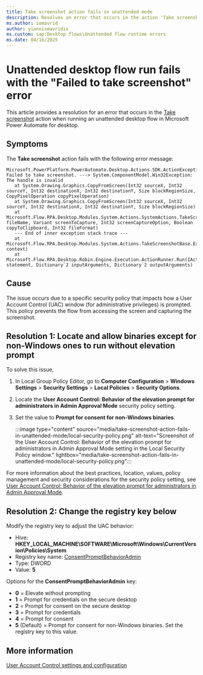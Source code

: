 ```yaml
---
title: Take screenshot action fails in unattended mode
description: Resolves an error that occurs in the action 'Take screenshot', when you run an unattended desktop flow in Microsoft Power Automate for desktop.
ms.author: iomavrid
author: yiannismavridis
ms.custom: sap:Desktop flows\Unattended flow runtime errors
ms.date: 04/16/2025
---
```

# Unattended desktop flow run fails with the "Failed to take screenshot" error

This article provides a resolution for an error that occurs in the [Take screenshot](/power-automate/desktop-flows/actions-reference/workstation#takescreenshotbase) action when running an unattended desktop flow in Microsoft Power Automate for desktop.

## Symptoms

The **Take screenshot** action fails with the following error message:

```output
Microsoft.PowerPlatform.PowerAutomate.Desktop.Actions.SDK.ActionException: Failed to take screenshot. ---> System.ComponentModel.Win32Exception: The handle is invalid
   at System.Drawing.Graphics.CopyFromScreen(Int32 sourceX, Int32 sourceY, Int32 destinationX, Int32 destinationY, Size blockRegionSize, CopyPixelOperation copyPixelOperation)
   at System.Drawing.Graphics.CopyFromScreen(Int32 sourceX, Int32 sourceY, Int32 destinationX, Int32 destinationY, Size blockRegionSize)
   at Microsoft.Flow.RPA.Desktop.Modules.System.Actions.SystemActions.TakeScreenShot(Variant fileName, Variant screenToCapture, Int32 screenCaptureOption, Boolean copyToClipboard, Int32 fileFormat)
   --- End of inner exception stack trace ---
   at Microsoft.Flow.RPA.Desktop.Modules.System.Actions.TakeScreenshotBase.Execute(ActionContext context)
   at Microsoft.Flow.RPA.Desktop.Robin.Engine.Execution.ActionRunner.Run(IActionStatement statement, Dictionary`2 inputArguments, Dictionary`2 outputArguments)
```

## Cause

The issue occurs due to a specific security policy that impacts how a User Account Control (UAC) window (for administrative privileges) is prompted. This policy prevents the flow from accessing the screen and capturing the screenshot.

## Resolution 1: Locate and allow binaries except for non-Windows ones to run without elevation prompt

To solve this issue,

1. In Local Group Policy Editor, go to **Computer Configuration** > **Windows Settings** > **Security Settings** > **Local Policies** > **Security Options**.
1. Locate the **User Account Control: Behavior of the elevation prompt for administrators in Admin Approval Mode** security policy setting.
1. Set the value to **Prompt for consent for non-Windows binaries**.

   :::image type="content" source="media/take-screenshot-action-fails-in-unattended-mode/local-security-policy.png" alt-text="Screenshot of the User Account Control: Behavior of the elevation prompt for administrators in Admin Approval Mode setting in the Local Security Policy window." lightbox="media/take-screenshot-action-fails-in-unattended-mode/local-security-policy.png":::

For more information about the best practices, location, values, policy management and security considerations for the security policy setting, see [User Account Control: Behavior of the elevation prompt for administrators in Admin Approval Mode](/previous-versions/windows/it-pro/windows-10/security/threat-protection/security-policy-settings/user-account-control-behavior-of-the-elevation-prompt-for-administrators-in-admin-approval-mode).

## Resolution 2: Change the registry key below

Modify the registry key to adjust the UAC behavior:

- Hive: **HKEY_LOCAL_MACHINE\SOFTWARE\Microsoft\Windows\CurrentVersion\Policies\System**
- Registry key name: [ConsentPromptBehaviorAdmin](/windows/security/application-security/application-control/user-account-control/settings-and-configuration?tabs=reg#user-account-control-configuration)
- Type: DWORD
- Value: **5**

Options for the **ConsentPromptBehaviorAdmin** key:

- **0** = Elevate without prompting
- **1** = Prompt for credentials on the secure desktop
- **2** = Prompt for consent on the secure desktop
- **3** = Prompt for credentials
- **4** = Prompt for consent
- **5** (Default) = Prompt for consent for non-Windows binaries. Set the registry key to this value.

## More information

[User Account Control settings and configuration](/windows/security/application-security/application-control/user-account-control/settings-and-configuration)
